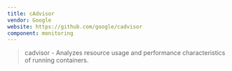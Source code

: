 ```yaml
---
title: cAdvisor
vendor: Google
website: https://github.com/google/cadvisor
component: monitoring
---
```

> cadvisor - Analyzes resource usage and performance characteristics of running containers.

